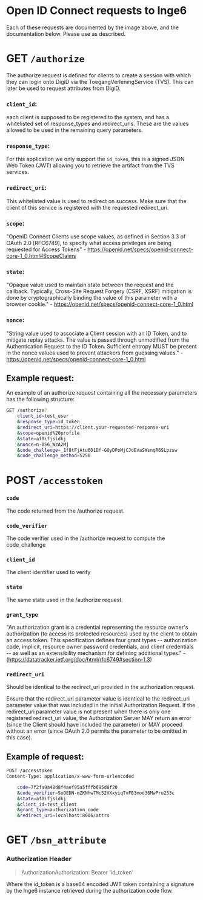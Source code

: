 # Open ID Connect requests to Inge6

Each of these requests are documented by the image above, and the documentation below. Please use as described.

# GET `/authorize`

The authorize request is defined for clients to create a session with which they can login onto DigiD via the ToegangVerleningService (TVS). This can later be used to request attributes from DigiD.

### `client_id`:

each client is supposed to be registered to the system, and has a whitelisted set of response_types and redirect_uris. These are the values allowed to be used in the remaining query parameters.

### `response_type`:

For this application we only support the `id_token`, this is a signed JSON Web Token (JWT) allowing you to retrieve the artifact from the TVS services.

### `redirect_uri`:

This whitelisted value is used to redirect on success. Make sure that the client of this service is registered with the requested redirect_uri.

### `scope`:

"OpenID Connect Clients use scope values, as defined in Section 3.3 of OAuth 2.0 [RFC6749], to specify what access privileges are being requested for Access Tokens" - https://openid.net/specs/openid-connect-core-1_0.html#ScopeClaims

### `state`:

"Opaque value used to maintain state between the request and the callback. Typically, Cross-Site Request Forgery (CSRF, XSRF) mitigation is done by cryptographically binding the value of this parameter with a browser cookie." - https://openid.net/specs/openid-connect-core-1_0.html

### `nonce`:

"String value used to associate a Client session with an ID Token, and to mitigate replay attacks. The value is passed through unmodified from the Authentication Request to the ID Token. Sufficient entropy MUST be present in the nonce values used to prevent attackers from guessing values." - https://openid.net/specs/openid-connect-core-1_0.html

## Example request:

An example of an authorize request containing all the necessary parameters has the following structure:
```bash
GET /authorize?
    client_id=test_user
    &response_type=id_token
    &redirect_uri=https://client.your-requested-response-uri
    &scope=openid%20profile
    &state=af0ifjsldkj
    &nonce=n-0S6_WzA2Mj
    &code_challenge=_1f8tFjAtu6D1Df-GOyDPoMjCJdEvaSWsnqR6SLpzsw
    &code_challenge_method=S256
```

# POST `/accesstoken`

### `code`

The code returned from the /authorize request.

### `code_verifier`

The code verifier used in the /authorize request to compute the code_challenge

### `client_id`

The client identifier used to verify

### `state`

The same state used in the /authorize request. 

### `grant_type`

"An authorization grant is a credential representing the resource
owner's authorization (to access its protected resources) used by the
client to obtain an access token.  This specification defines four
grant types -- authorization code, implicit, resource owner password
credentials, and client credentials -- as well as an extensibility
mechanism for defining additional types." - (https://datatracker.ietf.org/doc/html/rfc6749#section-1.3)

### `redirect_uri`

Should be identical to the redirect_uri provided in the authorization request.

Ensure that the redirect_uri parameter value is identical to the redirect_uri parameter value that was included in the initial Authorization Request. If the redirect_uri parameter value is not present when there is only one registered redirect_uri value, the Authorization Server MAY return an error (since the Client should have included the parameter) or MAY proceed without an error (since OAuth 2.0 permits the parameter to be omitted in this case).

## Example of request:

```bash
POST /accesstoken
Content-Type: application/x-www-form-urlencoded

    code=7f2fa9a48d8f4aef95a5fffb695d8f20
    &code_verifier=SoOEDN-mZKNhw7Mc52VXxyiqTvFB3mod36MwPru253c
    &state=af0ifjsldkj
    &client_id=test_client
    &grant_type=authorization_code
    &redirect_uri=localhost:8006/attrs
```

# GET `/bsn_attribute`

### Authorization Header

> AuthorizationAuthorization: Bearer 'id_token'

Where the id_token is a base64 encoded JWT token containing a signature by the Inge6 instance retrieved during the authorization code flow.

